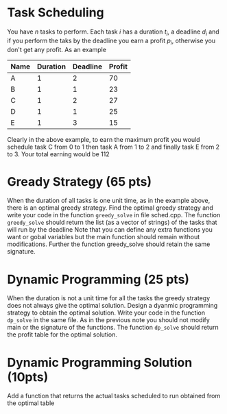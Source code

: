 # Task Scheduling

You have _n_ tasks to perform. Each task _i_ has a duration _t<sub>i</sub>_, a deadline _d<sub>i</sub>_ and if you perform the taks by the 
deadline you earn a profit _p<sub>i</sub>_, otherwise you don't get any profit. As an example

|Name | Duration | Deadline | Profit|
|---  |  ---     |     ---   |    ---|
|A    | 1        | 2        | 70|
|B    | 1        | 1        | 23|
| C    | 1      | 2         | 27 |
| D     | 1     | 1         |25 |
|E      | 1     |3          |15|


Clearly in the above example, to earn the maximum profit you would schedule task 
C from 0 to 1 then task A from 1 to 2 and finally task E from 2 to 3. Your total
earning would be 112

# Gready Strategy (65 pts)

When the duration of all tasks is one unit time, as in the example above, there is
an optimal greedy strategy. Find the optimal greedy strategy and write your code 
in the function `greedy_solve` in  file sched.cpp. The function `greedy_solve`
should return the list (as a vector of strings) of the tasks that will run by the deadline
Note that you can define any extra functions you want or gobal variables but the 
main function should remain without modifications. Further the function greedy_solve
should retain the same signature.

# Dynamic Programming (25 pts)

When the duration is not a unit time for all the tasks the greedy strategy does not
always give the optimal solution. Design a dyanmic programming strategy to obtain
the optimal solution. Write your code in the function `dp_solve` in the same file.
As in the previous note you should not modify main or the signature of the functions.
The function `dp_solve` should return the profit table for the optimal solution.

# Dynamic Programming Solution (10pts)

Add a function that returns the actual tasks scheduled to run obtained from the 
optimal table 





